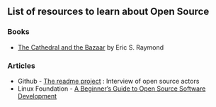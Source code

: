 ## List of resources to learn about Open Source

### Books

- [The Cathedral and the Bazaar](http://www.catb.org/~esr/writings/cathedral-bazaar/cathedral-bazaar/index.html#catbmain) by Eric S. Raymond

### Articles

- Github - [The readme project](https://github.com/readme/) : Interview of open source actors
- Linux Foundation - [A Beginner’s Guide to Open Source Software Development](https://training.linuxfoundation.org/training/beginners-guide-open-source-software-development/)
